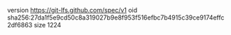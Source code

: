 version https://git-lfs.github.com/spec/v1
oid sha256:27da1f5e9cd50c8a319027b9e8f953f516efbc7b4915c39ce9174effc2df6863
size 1224
